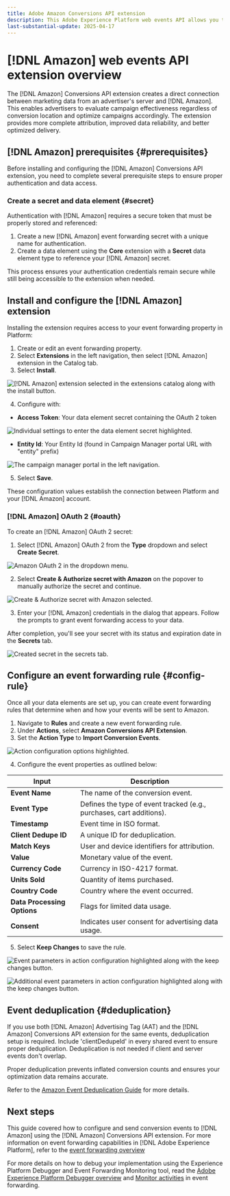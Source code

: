```yaml
---
title: Adobe Amazon Conversions API extension
description: This Adobe Experience Platform web events API allows you to share website interactions directly with Amazon.
last-substantial-update: 2025-04-17
---
```

# [!DNL Amazon] web events API extension overview

The [!DNL Amazon] Conversions API extension creates a direct connection between marketing data from an advertiser's server and [!DNL Amazon]. This enables advertisers to evaluate campaign effectiveness regardless of conversion location and optimize campaigns accordingly. The extension provides more complete attribution, improved data reliability, and better optimized delivery.

## [!DNL Amazon] prerequisites {#prerequisites}

Before installing and configuring the [!DNL Amazon] Conversions API extension, you need to complete several prerequisite steps to ensure proper authentication and data access.

### Create a secret and data element {#secret}

Authentication with [!DNL Amazon] requires a secure token that must be properly stored and referenced:

1. Create a new [!DNL Amazon] event forwarding secret with a unique name for authentication.
2. Create a data element using the **Core** extension with a **Secret** data element type to reference your [!DNL Amazon] secret.

This process ensures your authentication credentials remain secure while still being accessible to the extension when needed.

## Install and configure the [!DNL Amazon] extension

Installing the extension requires access to your event forwarding property in Platform:

1. Create or edit an event forwarding property.
2. Select **Extensions** in the left navigation, then select [!DNL Amazon] extension in the Catalog tab.
3. Select **Install**.
    
![[!DNL Amazon] extension selected in the extensions catalog along with the install button.](../../../images/extensions/server/amazon/amazon-extension.png)

4. Configure with:

- **Access Token**: Your data element secret containing the OAuth 2 token

![Individual settings to enter the data element secret highlighted.](../../../images/extensions/server/amazon/2.png)

- **Entity Id**: Your Entity Id (found in Campaign Manager portal URL with "entity" prefix)

![The campaign manager portal in the left navigation.](../../../images/extensions/server/amazon/3.png)

5. Select **Save**.

These configuration values establish the connection between Platform and your [!DNL Amazon] account.

### [!DNL Amazon] OAuth 2 {#oauth}

To create an [!DNL Amazon] OAuth 2 secret:

1. Select [!DNL Amazon] OAuth 2 from the **Type** dropdown and select **Create Secret**.

![Amazon OAuth 2 in the dropdown menu.](../../../images/extensions/server/amazon/Oauth.png)

2. Select **Create & Authorize secret with Amazon** on the popover to manually authorize the secret and continue.

![Create & Authorize secret with Amazon selected.](../../../images/extensions/server/amazon/Oauth.1.png)

3. Enter your [!DNL Amazon] credentials in the dialog that appears. Follow the prompts to grant event forwarding access to your data. 

After completion, you'll see your secret with its status and expiration date in the **Secrets** tab.

![Created secret in the secrets tab.](../../../images/extensions/server/amazon/Oauth.2.png)

## Configure an event forwarding rule {#config-rule}

Once all your data elements are set up, you can create event forwarding rules that determine when and how your events will be sent to Amazon.

1. Navigate to **Rules** and create a new event forwarding rule.
2. Under **Actions**, select **Amazon Conversions API Extension**.
3. Set the **Action Type** to **Import Conversion Events**.

![Action configuration options highlighted.](../../../images/extensions/server/amazon/4.png)

4. Configure the event properties as outlined below:

| Input | Description |
| --- | --- |
| **Event Name** | The name of the conversion event. |
| **Event Type** | Defines the type of event tracked (e.g., purchases, cart additions). |
| **Timestamp** | Event time in ISO format. |
| **Client Dedupe ID** | A unique ID for deduplication. |
| **Match Keys** | User and device identifiers for attribution. |
| **Value** | Monetary value of the event. |
| **Currency Code** | Currency in ISO-4217 format. |
| **Units Sold** | Quantity of items purchased. |
| **Country Code** | Country where the event occurred. |
| **Data Processing Options** | Flags for limited data usage. |
| **Consent** | Indicates user consent for advertising data usage. |

5. Select **Keep Changes** to save the rule.

![Event parameters in action configuration highlighted along with the keep changes button.](../../../images/extensions/server/amazon/5.png)

![Additional event parameters in action configuration highlighted along with the keep changes button.](../../../images/extensions/server/amazon/6.png)

## Event deduplication {#deduplication}

If you use both [!DNL Amazon] Advertising Tag (AAT) and the [!DNL Amazon] Conversions API extension for the same events, deduplication setup is required. Include 'clientDedupeId' in every shared event to ensure proper deduplication.
Deduplication is not needed if client and server events don't overlap.

Proper deduplication prevents inflated conversion counts and ensures your optimization data remains accurate.

Refer to the [Amazon Event Deduplication Guide](https://advertising.amazon.com/) for more details.

## Next steps

This guide covered how to configure and send conversion events to [!DNL Amazon] using the [!DNL Amazon] Conversions API extension. For more information on event forwarding capabilities in [!DNL Adobe Experience Platform], refer to the [event forwarding overview](../../../ui/event-forwarding/overview.md)

For more details on how to debug your implementation using the Experience Platform Debugger and Event Forwarding Monitoring tool, read the [Adobe Experience Platform Debugger overview](https://experienceleague.adobe.com/en/docs/experience-platform/debugger/home) and [Monitor activities](https://experienceleague.adobe.com/en/docs/experience-platform/tags/event-forwarding/monitoring) in event forwarding.